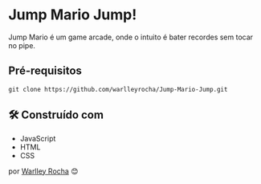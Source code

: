 # Jump Mario Jump!
Jump Mario é um game arcade, onde o intuito é bater recordes sem tocar no pipe.

## Pré-requisitos

```
git clone https://github.com/warlleyrocha/Jump-Mario-Jump.git
```
## 🛠️ Construído com

* JavaScript
* HTML
* CSS

por [Warlley Rocha](https://github.com/warlleyrocha) 😊
